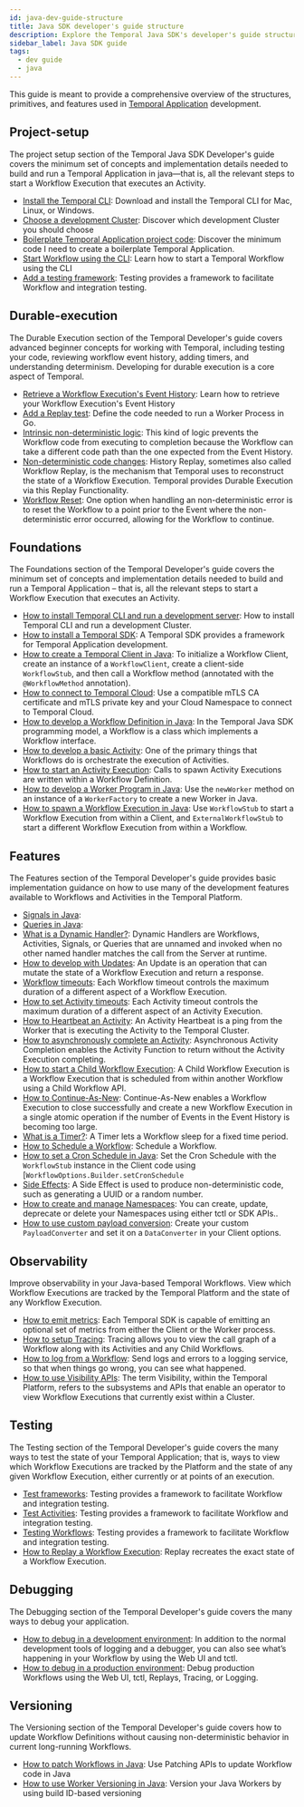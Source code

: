 ```yaml
---
id: java-dev-guide-structure
title: Java SDK developer's guide structure
description: Explore the Temporal Java SDK's developer's guide structure.
sidebar_label: Java SDK guide
tags:
  - dev guide
  - java
---
```


This guide is meant to provide a comprehensive overview of the structures, primitives, and features used in [Temporal Application](/temporal#temporal-application) development.

## Project-setup

The project setup section of the Temporal Java SDK Developer's guide covers the minimum set of concepts and implementation details needed to build and run a Temporal Application in java—that is, all the relevant steps to start a Workflow Execution that executes an Activity.

- [Install the Temporal CLI](/java/chapter-project-setup/install-cli): Download and install the Temporal CLI for Mac, Linux, or Windows.
- [Choose a development Cluster](/java/chapter-project-setup/choose-dev-cluster): Discover which development Cluster you should choose
- [Boilerplate Temporal Application project code](/java/chapter-project-setup/project-structure): Discover the minimum code I need to create a boilerplate Temporal Application.
- [Start Workflow using the CLI](/java/chapter-project-setup/backgroundcheck-boilerplate-start-workflow): Learn how to start a Temporal Workflow using the CLI
- [Add a testing framework](/java/chapter-project-setup/backgroundcheck-boilerplate-testing-temporal): Testing provides a framework to facilitate Workflow and integration testing.

## Durable-execution

The Durable Execution section of the Temporal Developer's guide covers advanced beginner concepts for working with Temporal, including testing your code, reviewing workflow event history, adding timers, and understanding determinism. Developing for durable execution is a core aspect of Temporal.

- [Retrieve a Workflow Execution's Event History](/java/chapter-durable-execution/retrieve-event-history): Learn how to retrieve your Workflow Execution's Event History
- [Add a Replay test](/java/generated/add-replay-test-to-background-check-workflow): Define the code needed to run a Worker Process in Go.
- [Intrinsic non-deterministic logic](/java/generated/backgroundcheck-replay-intrinsic-non-determinism): This kind of logic prevents the Workflow code from executing to completion because the Workflow can take a different code path than the one expected from the Event History.
- [Non-deterministic code changes](/java/chapter-durable-execution/non-deterministic-code-changes): History Replay, sometimes also called Workflow Replay, is the mechanism that Temporal uses to reconstruct the state of a Workflow Execution. Temporal provides Durable Execution via this Replay Functionality.
- [Workflow Reset](/java/chapter-durable-execution/workflow-reset): One option when handling an non-deterministic error is to reset the Workflow to a point prior to the Event where the non-deterministic error occurred, allowing for the Workflow to continue.

## Foundations

The Foundations section of the Temporal Developer's guide covers the minimum set of concepts and implementation details needed to build and run a Temporal Application – that is, all the relevant steps to start a Workflow Execution that executes an Activity.

- [How to install Temporal CLI and run a development server](/self-hosted/how-to-install-temporal-cli): How to install Temporal CLI and run a development Cluster.
- [How to install a Temporal SDK](/java/add-sdk): A Temporal SDK provides a framework for Temporal Application development.
- [How to create a Temporal Client in Java](/java/how-to-create-a-temporal-client-in-java): To initialize a Workflow Client, create an instance of a `WorkflowClient`, create a client-side `WorkflowStub`, and then call a Workflow method (annotated with the `@WorkflowMethod` annotation).
- [How to connect to Temporal Cloud](/java/connect-to-temporal-cloud): Use a compatible mTLS CA certificate and mTLS private key and your Cloud Namespace to connect to Temporal Cloud.
- [How to develop a Workflow Definition in Java](/java/how-to-develop-a-workflow-definition-in-java): In the Temporal Java SDK programming model, a Workflow is a class which implements a Workflow interface.
- [How to develop a basic Activity](/java/developing-activities): One of the primary things that Workflows do is orchestrate the execution of Activities.
- [How to start an Activity Execution](/java/spawning-activities): Calls to spawn Activity Executions are written within a Workflow Definition.
- [How to develop a Worker Program in Java](/java/how-to-develop-a-worker-program-in-java): Use the `newWorker` method on an instance of a `WorkerFactory` to create a new Worker in Java.
- [How to spawn a Workflow Execution in Java](/java/how-to-spawn-a-workflow-execution-in-java): Use `WorkflowStub` to start a Workflow Execution from within a Client, and `ExternalWorkflowStub` to start a different Workflow Execution from within a Workflow.

## Features

The Features section of the Temporal Developer's guide provides basic implementation guidance on how to use many of the development features available to Workflows and Activities in the Temporal Platform.

- [Signals in Java](/java/signals):
- [Queries in Java](/java/queries):
- [What is a Dynamic Handler?](/java/what-is-a-dynamic-handler): Dynamic Handlers are Workflows, Activities, Signals, or Queries that are unnamed and invoked when no other named handler matches the call from the Server at runtime.
- [How to develop with Updates](/java/updates): An Update is an operation that can mutate the state of a Workflow Execution and return a response.
- [Workflow timeouts](/java/workflow-timeouts): Each Workflow timeout controls the maximum duration of a different aspect of a Workflow Execution.
- [How to set Activity timeouts](/java/activity-timeouts): Each Activity timeout controls the maximum duration of a different aspect of an Activity Execution.
- [How to Heartbeat an Activity](/java/activity-heartbeats): An Activity Heartbeat is a ping from the Worker that is executing the Activity to the Temporal Cluster.
- [How to asynchronously complete an Activity](/java/async-activity-completion): Asynchronous Activity Completion enables the Activity Function to return without the Activity Execution completing.
- [How to start a Child Workflow Execution](/java/child-workflows): A Child Workflow Execution is a Workflow Execution that is scheduled from within another Workflow using a Child Workflow API.
- [How to Continue-As-New](/java/continue-as-new): Continue-As-New enables a Workflow Execution to close successfully and create a new Workflow Execution in a single atomic operation if the number of Events in the Event History is becoming too large.
- [What is a Timer?](/java/timers): A Timer lets a Workflow sleep for a fixed time period.
- [How to Schedule a Workflow](/java/schedules): Schedule a Workflow.
- [How to set a Cron Schedule in Java](/java/how-to-set-a-cron-schedule-in-java): Set the Cron Schedule with the `WorkflowStub` instance in the Client code using [`WorkflowOptions.Builder.setCronSchedule`
- [Side Effects](/java/side-effects): A Side Effect is used to produce non-deterministic code, such as generating a UUID or a random number.
- [How to create and manage Namespaces](/java/namespaces): You can create, update, deprecate or delete your Namespaces using either tctl or SDK APIs..
- [How to use custom payload conversion](/java/custom-payload-conversion): Create your custom `PayloadConverter` and set it on a `DataConverter` in your Client options.

## Observability

Improve observability in your Java-based Temporal Workflows. View which Workflow Executions are tracked by the Temporal Platform and the state of any Workflow Execution.

- [How to emit metrics](/java/metrics): Each Temporal SDK is capable of emitting an optional set of metrics from either the Client or the Worker process.
- [How to setup Tracing](/java/tracing): Tracing allows you to view the call graph of a Workflow along with its Activities and any Child Workflows.
- [How to log from a Workflow](/java/logging): Send logs and errors to a logging service, so that when things go wrong, you can see what happened.
- [How to use Visibility APIs](/java/visibility): The term Visibility, within the Temporal Platform, refers to the subsystems and APIs that enable an operator to view Workflow Executions that currently exist within a Cluster.

## Testing

The Testing section of the Temporal Developer's guide covers the many ways to test the state of your Temporal Application; that is, ways to view which Workflow Executions are tracked by the Platform and the state of any given Workflow Execution, either currently or at points of an execution.

- [Test frameworks](/java/testing-frameworks): Testing provides a framework to facilitate Workflow and integration testing.
- [Test Activities](/java/testing-activities): Testing provides a framework to facilitate Workflow and integration testing.
- [Testing Workflows](/java/testing-workflows): Testing provides a framework to facilitate Workflow and integration testing.
- [How to Replay a Workflow Execution](/java/replays): Replay recreates the exact state of a Workflow Execution.

## Debugging

The Debugging section of the Temporal Developer's guide covers the many ways to debug your application.

- [How to debug in a development environment](/java/debug-environment-development): In addition to the normal development tools of logging and a debugger, you can also see what’s happening in your Workflow by using the Web UI and tctl.
- [How to debug in a production environment](/java/debug-environment-production): Debug production Workflows using the Web UI, tctl, Replays, Tracing, or Logging.

## Versioning

The Versioning section of the Temporal Developer's guide covers how to update Workflow Definitions without causing non-deterministic behavior in current long-running Workflows.

- [How to patch Workflows in Java](/java/patching): Use Patching APIs to update Workflow code in Java
- [How to use Worker Versioning in Java](/java/how-to-use-worker-versioning-in-java): Version your Java Workers by using build ID-based versioning

